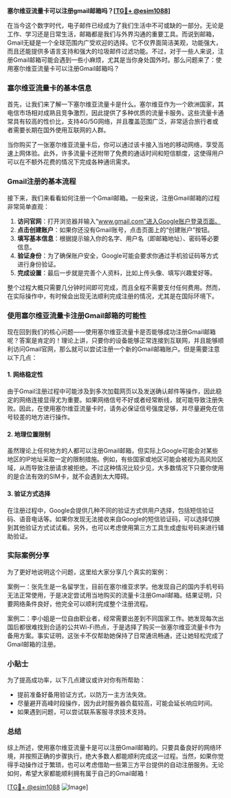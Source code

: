 **塞尔维亚流量卡可以注册gmail邮箱吗？[[TG💪+ @esim1088](https://t.me/s/esim1088)]**

在当今这个数字时代，电子邮件已经成为了我们生活中不可或缺的一部分。无论是工作、学习还是日常生活，邮箱都是我们与外界沟通的重要工具。而说到邮箱，Gmail无疑是一个全球范围内广受欢迎的选择。它不仅界面简洁美观，功能强大，而且还能提供多语言支持和强大的垃圾邮件过滤功能。不过，对于一些人来说，注册Gmail邮箱可能会遇到一些小麻烦，尤其是当你身处国外时。那么问题来了：使用塞尔维亚流量卡可以注册Gmail邮箱吗？

### 塞尔维亚流量卡的基本信息

首先，让我们来了解一下塞尔维亚流量卡是什么。塞尔维亚作为一个欧洲国家，其电信市场相对成熟且竞争激烈，因此提供了多种优质的流量卡服务。这些流量卡通常具有较高的性价比，支持4G/5G网络，并且覆盖范围广泛，非常适合旅行者或者需要长期在国外使用互联网的人群。

当你购买了一张塞尔维亚流量卡后，你可以通过该卡接入当地的移动网络，享受高速上网体验。此外，许多流量卡还附带了免费的通话时间和短信额度，这使得用户可以在不额外花费的情况下完成各种通讯需求。

### Gmail注册的基本流程

接下来，我们来看看如何注册一个Gmail邮箱。一般来说，注册Gmail邮箱的过程非常简单直观：

1. **访问官网**：打开浏览器并输入“www.gmail.com”进入Google账户登录页面。
2. **点击创建账户**：如果你还没有Gmail账号，点击页面上的“创建账户”按钮。
3. **填写基本信息**：根据提示输入你的名字、用户名（即邮箱地址）、密码等必要信息。
4. **验证身份**：为了确保账户安全，Google可能会要求你通过手机验证码等方式进行身份验证。
5. **完成设置**：最后一步就是完善个人资料，比如上传头像、填写兴趣爱好等。

整个过程大概只需要几分钟时间即可完成，而且全程不需要支付任何费用。然而，在实际操作中，有时候会出现无法顺利完成注册的情况，尤其是在国际环境下。

### 使用塞尔维亚流量卡注册Gmail邮箱的可能性

现在回到我们的核心问题——使用塞尔维亚流量卡是否能够成功注册Gmail邮箱呢？答案是肯定的！理论上讲，只要你的设备能够正常连接到互联网，并且能够顺利访问Gmail官网，那么就可以尝试注册一个新的Gmail邮箱账户。但是需要注意以下几点：

#### 1. 网络稳定性
由于Gmail注册过程中可能涉及到多次加载网页以及发送确认邮件等操作，因此稳定的网络连接显得尤为重要。如果网络信号不好或者经常断线，就可能导致注册失败。因此，在使用塞尔维亚流量卡时，请务必保证信号强度足够，并尽量避免在信号较差的地方进行操作。

#### 2. 地理位置限制
虽然理论上任何地方的人都可以注册Gmail邮箱，但实际上Google可能会对某些地区的IP地址采取一定的限制措施。例如，有些国家或地区可能会被视为高风险区域，从而导致注册请求被拒绝。不过这种情况比较少见，大多数情况下只要你使用的是合法有效的SIM卡，就不会遇到太大障碍。

#### 3. 验证方式选择
在注册过程中，Google会提供几种不同的验证方式供用户选择，包括短信验证码、语音电话等。如果你发现无法接收来自Google的短信验证码，可以选择切换到其他验证方式试试看。另外，也可以考虑使用第三方工具生成虚拟号码来进行辅助验证。

### 实际案例分享

为了更好地说明这个问题，这里给大家分享几个真实的案例：

案例一：张先生是一名留学生，目前在塞尔维亚求学。他发现自己的国内手机号码无法正常使用，于是决定尝试用当地购买的流量卡注册Gmail邮箱。结果证明，只要网络条件良好，他完全可以顺利完成整个注册流程。

案例二：李小姐是一位自由职业者，经常需要出差到不同国家工作。她发现每次出国后都很难找到合适的公共Wi-Fi热点，于是选择了购买一张塞尔维亚流量卡作为备用方案。事实证明，这张卡不仅帮助她保持了日常通讯畅通，还让她轻松完成了Gmail邮箱的注册。

### 小贴士

为了提高成功率，以下几点建议或许对你有所帮助：

- 提前准备好备用验证方式，以防万一主方法失效。
- 尽量避开高峰时段操作，因为此时服务器负载较高，可能会延长响应时间。
- 如果遇到问题，可以尝试联系客服寻求技术支持。

### 总结

综上所述，使用塞尔维亚流量卡是可以注册Gmail邮箱的。只要具备良好的网络环境，并按照正确的步骤执行，绝大多数人都能顺利完成这一过程。当然，如果你觉得手动操作过于繁琐，也可以考虑借助一些第三方平台提供的自动注册服务。无论如何，希望大家都能顺利拥有属于自己的Gmail邮箱！

[[TG💪+ @esim1088](https://t.me/s/esim1088) ![Image](https://i.postimg.cc/4NQfJmqS/Snipaste-2025-05-13-00-14-12.png)]